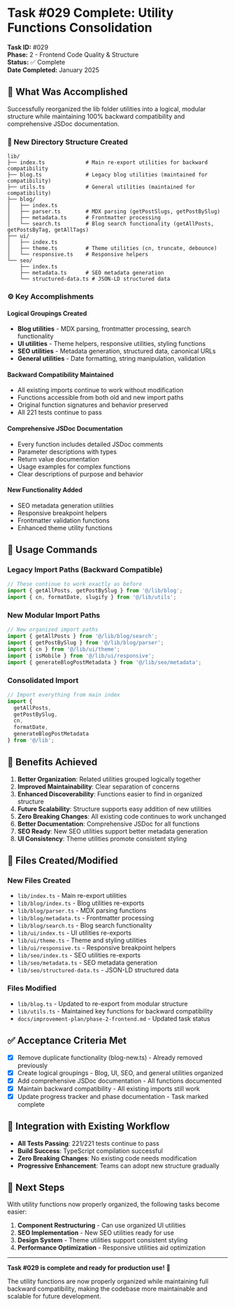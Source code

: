# Task #029 Complete: Utility Functions Consolidation

**Task ID:** #029  
**Phase:** 2 - Frontend Code Quality & Structure  
**Status:** ✅ Complete  
**Date Completed:** January 2025  

## 🎯 What Was Accomplished

Successfully reorganized the lib folder utilities into a logical, modular structure while maintaining 100% backward compatibility and comprehensive JSDoc documentation.

### 📁 New Directory Structure Created

```
lib/
├── index.ts             # Main re-export utilities for backward compatibility
├── blog.ts              # Legacy blog utilities (maintained for compatibility)
├── utils.ts             # General utilities (maintained for compatibility)
├── blog/
│   ├── index.ts
│   ├── parser.ts        # MDX parsing (getPostSlugs, getPostBySlug)
│   ├── metadata.ts      # Frontmatter processing
│   └── search.ts        # Blog search functionality (getAllPosts, getPostsByTag, getAllTags)
├── ui/
│   ├── index.ts
│   ├── theme.ts         # Theme utilities (cn, truncate, debounce)
│   └── responsive.ts    # Responsive helpers
└── seo/
    ├── index.ts
    ├── metadata.ts      # SEO metadata generation
    └── structured-data.ts # JSON-LD structured data
```

### ⚙️ Key Accomplishments

#### Logical Groupings Created
- **Blog utilities** - MDX parsing, frontmatter processing, search functionality
- **UI utilities** - Theme helpers, responsive utilities, styling functions
- **SEO utilities** - Metadata generation, structured data, canonical URLs
- **General utilities** - Date formatting, string manipulation, validation

#### Backward Compatibility Maintained
- All existing imports continue to work without modification
- Functions accessible from both old and new import paths
- Original function signatures and behavior preserved
- All 221 tests continue to pass

#### Comprehensive JSDoc Documentation
- Every function includes detailed JSDoc comments
- Parameter descriptions with types
- Return value documentation
- Usage examples for complex functions
- Clear descriptions of purpose and behavior

#### New Functionality Added
- SEO metadata generation utilities
- Responsive breakpoint helpers  
- Frontmatter validation functions
- Enhanced theme utility functions

## 🚀 Usage Commands

### Legacy Import Paths (Backward Compatible)
```typescript
// These continue to work exactly as before
import { getAllPosts, getPostBySlug } from '@/lib/blog';
import { cn, formatDate, slugify } from '@/lib/utils';
```

### New Modular Import Paths
```typescript
// New organized import paths
import { getAllPosts } from '@/lib/blog/search';
import { getPostBySlug } from '@/lib/blog/parser';
import { cn } from '@/lib/ui/theme';
import { isMobile } from '@/lib/ui/responsive';
import { generateBlogPostMetadata } from '@/lib/seo/metadata';
```

### Consolidated Import
```typescript
// Import everything from main index
import { 
  getAllPosts, 
  getPostBySlug, 
  cn, 
  formatDate,
  generateBlogPostMetadata 
} from '@/lib';
```

## 🎉 Benefits Achieved

1. **Better Organization**: Related utilities grouped logically together
2. **Improved Maintainability**: Clear separation of concerns
3. **Enhanced Discoverability**: Functions easier to find in organized structure
4. **Future Scalability**: Structure supports easy addition of new utilities
5. **Zero Breaking Changes**: All existing code continues to work unchanged
6. **Better Documentation**: Comprehensive JSDoc for all functions
7. **SEO Ready**: New SEO utilities support better metadata generation
8. **UI Consistency**: Theme utilities promote consistent styling

## 📁 Files Created/Modified

### New Files Created
- `lib/index.ts` - Main re-export utilities
- `lib/blog/index.ts` - Blog utilities re-exports
- `lib/blog/parser.ts` - MDX parsing functions
- `lib/blog/metadata.ts` - Frontmatter processing
- `lib/blog/search.ts` - Blog search functionality
- `lib/ui/index.ts` - UI utilities re-exports  
- `lib/ui/theme.ts` - Theme and styling utilities
- `lib/ui/responsive.ts` - Responsive breakpoint helpers
- `lib/seo/index.ts` - SEO utilities re-exports
- `lib/seo/metadata.ts` - SEO metadata generation
- `lib/seo/structured-data.ts` - JSON-LD structured data

### Files Modified
- `lib/blog.ts` - Updated to re-export from modular structure
- `lib/utils.ts` - Maintained key functions for backward compatibility
- `docs/improvement-plan/phase-2-frontend.md` - Updated task status

## ✅ Acceptance Criteria Met

- [x] Remove duplicate functionality (blog-new.ts) - Already removed previously
- [x] Create logical groupings - Blog, UI, SEO, and general utilities organized
- [x] Add comprehensive JSDoc documentation - All functions documented
- [x] Maintain backward compatibility - All existing imports still work
- [x] Update progress tracker and phase documentation - Task marked complete

## 🔗 Integration with Existing Workflow

- **All Tests Passing**: 221/221 tests continue to pass
- **Build Success**: TypeScript compilation successful
- **Zero Breaking Changes**: No existing code needs modification
- **Progressive Enhancement**: Teams can adopt new structure gradually

## 🚀 Next Steps

With utility functions now properly organized, the following tasks become easier:

1. **Component Restructuring** - Can use organized UI utilities
2. **SEO Implementation** - New SEO utilities ready for use
3. **Design System** - Theme utilities support consistent styling
4. **Performance Optimization** - Responsive utilities aid optimization

---

**Task #029 is complete and ready for production use!** 🎉

The utility functions are now properly organized while maintaining full backward compatibility, making the codebase more maintainable and scalable for future development.